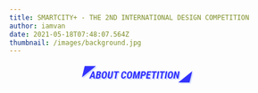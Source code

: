 ```yaml
---
title: SMARTCITY+ - THE 2ND INTERNATIONAL DESIGN COMPETITION
author: iamvan
date: 2021-05-18T07:48:07.564Z
thumbnail: /images/background.jpg
---
```

<div class="headline_div_class" style="font-family: 'Roboto Condensed', Helvetica, Arial; text-transform: uppercase; font-weight: bold; font-style: italic; text-shadow: rgba(89, 133, 255, 0.3) 2px 2px; color: blue; opacity: 0.8; width: 90%; text-align: center;"><span class="headline_symbol_span_left" style="vertical-align: super; margin-right: -10px; font-size: 24px;">◤</span><span style="font-size: 14pt;"> ABOUT COMPETITION </span><span class="headline_symbol_span_right" style="vertical-align: sub; margin-left: -5px; font-size: 24px;">◢</span></div>